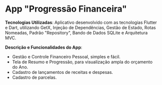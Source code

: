 # App "Progressão Financeira"

<b>Tecnologias Utilizadas</b>:
Aplicativo desenvolvido com as tecnologias Flutter e Dart, utilizando GetX, Injeção de Dependências, Gestão de Estado, Rotas Nomeadas, Padrão "Repository", Bando de Dados SQLite e Arquitetura MVC.

<b>Descrição e Funcionalidades do App</b>:
- Gestão e Controle Financeiro Pessoal, simples e fácil.
- Tela de Resumo e Progressão, para visualização ampla do orçamento do Ano.
- Cadastro de lançamentos de receitas e despesas.
- Cadastro de parcelas.
